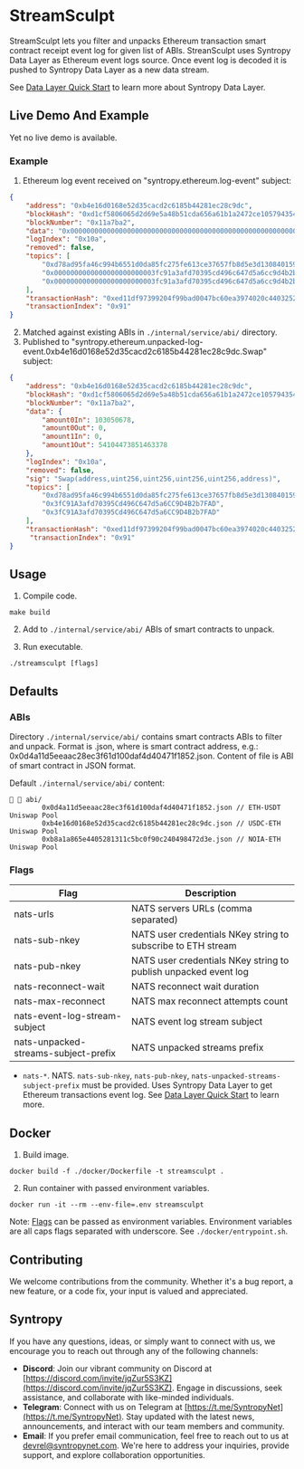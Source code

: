 # StreamSculpt

StreamSculpt lets you filter and unpacks Ethereum transaction smart contract receipt event log for given list of ABIs.
StreanSculpt uses Syntropy Data Layer as Ethereum event logs source. Once event log is decoded it is pushed
to Syntropy Data Layer as a new data stream.

See [Data Layer Quick Start](https://docs.syntropynet.com/build/) to learn more about Syntropy Data Layer.

## Live Demo And Example

Yet no live demo is available.

### Example

1. Ethereum log event received on "syntropy.ethereum.log-event" subject:
```json
{
    "address": "0xb4e16d0168e52d35cacd2c6185b44281ec28c9dc",
    "blockHash": "0xd1cf5806065d2d69e5a48b51cda656a61b1a2472ce105794354798db523b66c2",
    "blockNumber": "0x11a7ba2",
    "data": "0x0000000000000000000000000000000000000000000000000000000006246db60000000000000000000000000000000000000000000000000000000000000000000000000000000000000000000000000000000000000000000000000000000000000000000000000000000000000000000000000000000000c037bb78ad06d2",
    "logIndex": "0x10a",
    "removed": false,
    "topics": [
        "0xd78ad95fa46c994b6551d0da85fc275fe613ce37657fb8d5e3d130840159d822",
        "0x0000000000000000000000003fc91a3afd70395cd496c647d5a6cc9d4b2b7fad",
        "0x0000000000000000000000003fc91a3afd70395cd496c647d5a6cc9d4b2b7fad"
    ],
    "transactionHash": "0xed11df97399204f99bad0047bc60ea3974020c4403252890ef1fbedb28dfec76",
    "transactionIndex": "0x91"
}
```
2. Matched against existing ABIs in `./internal/service/abi/` directory.
3. Published to "syntropy.ethereum.unpacked-log-event.0xb4e16d0168e52d35cacd2c6185b44281ec28c9dc.Swap" subject:
```json
{
    "address": "0xb4e16d0168e52d35cacd2c6185b44281ec28c9dc",
    "blockHash": "0xd1cf5806065d2d69e5a48b51cda656a61b1a2472ce105794354798db523b66c2",
    "blockNumber": "0x11a7ba2",
    "data": {
        "amount0In": 103050678,
        "amount0Out": 0,
        "amount1In": 0,
        "amount1Out": 54104473851463378
    },
    "logIndex": "0x10a",
    "removed": false,
    "sig": "Swap(address,uint256,uint256,uint256,uint256,address)",
    "topics": [
        "0xd78ad95fa46c994b6551d0da85fc275fe613ce37657fb8d5e3d130840159d822",
        "0x3fC91A3afd70395Cd496C647d5a6CC9D4B2b7FAD",
        "0x3fC91A3afd70395Cd496C647d5a6CC9D4B2b7FAD"
    ],
    "transactionHash": "0xed11df97399204f99bad0047bc60ea3974020c4403252890ef1fbedb28dfec76",
     "transactionIndex": "0x91"
}
```

## Usage

1. Compile code.
```
make build
```

2. Add to `./internal/service/abi/` ABIs of smart contracts to unpack.

3. Run executable.
```
./streamsculpt [flags]
```

## Defaults

### ABIs

Directory `./internal/service/abi/` contains smart contracts ABIs to filter and unpack.
Format is <smart-contract>.json, where <smart-contract> is smart contract address, e.g.: 0x0d4a11d5eeaac28ec3f61d100daf4d40471f1852.json.
Content of file is ABI of smart contract in JSON format.

Default `./internal/service/abi/` content:
```
  abi/
        0x0d4a11d5eeaac28ec3f61d100daf4d40471f1852.json // ETH-USDT Uniswap Pool
        0xb4e16d0168e52d35cacd2c6185b44281ec28c9dc.json // USDC-ETH Uniswap Pool
        0xb8a1a865e4405281311c5bc0f90c240498472d3e.json // NOIA-ETH Uniswap Pool
```

### Flags

| Flag                                 | Description                                                       |
| ------------------------------------ | ----------------------------------------------------------------- |
| nats-urls                            | NATS servers URLs (comma separated)                               |
| nats-sub-nkey                        | NATS user credentials NKey string to subscribe to ETH stream      |
| nats-pub-nkey                        | NATS user credentials NKey string to publish unpacked event log   |
| nats-reconnect-wait                  | NATS reconnect wait duration                                      |
| nats-max-reconnect                   | NATS max reconnect attempts count                                 |
| nats-event-log-stream-subject        | NATS event log stream subject                                     |
| nats-unpacked-streams-subject-prefix | NATS unpacked streams prefix                                      |

- `nats-*`. NATS.
`nats-sub-nkey`, `nats-pub-nkey`, `nats-unpacked-streams-subject-prefix` must be provided. Uses Syntropy Data Layer to get Ethereum transactions event log. See [Data Layer Quick Start](https://docs.syntropynet.com/docs/data-layer-quick-start) to learn more.

## Docker

1. Build image.
```
docker build -f ./docker/Dockerfile -t streamsculpt .
```

2. Run container with passed environment variables.
```
docker run -it --rm --env-file=.env streamsculpt
```

Note: [Flags](#flags) can be passed as environment variables.
Environment variables are all caps flags separated with underscore. See `./docker/entrypoint.sh`.

## Contributing

We welcome contributions from the community. Whether it's a bug report, a new feature, or a code fix, your input is valued and appreciated.

## Syntropy

If you have any questions, ideas, or simply want to connect with us, we encourage you to reach out through any of the following channels:

- **Discord**: Join our vibrant community on Discord at [https://discord.com/invite/jqZur5S3KZ](https://discord.com/invite/jqZur5S3KZ). Engage in discussions, seek assistance, and collaborate with like-minded individuals.
- **Telegram**: Connect with us on Telegram at [https://t.me/SyntropyNet](https://t.me/SyntropyNet). Stay updated with the latest news, announcements, and interact with our team members and community.
- **Email**: If you prefer email communication, feel free to reach out to us at devrel@syntropynet.com. We're here to address your inquiries, provide support, and explore collaboration opportunities.
